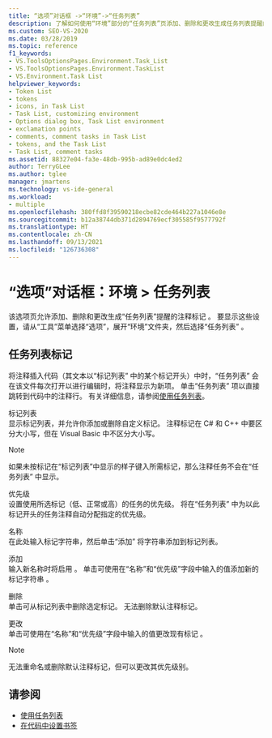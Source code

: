 ```yaml
---
title: “选项”对话框 ->“环境”->“任务列表”
description: 了解如何使用“环境”部分的“任务列表”页添加、删除和更改生成任务列表提醒的注释标记。
ms.custom: SEO-VS-2020
ms.date: 03/28/2019
ms.topic: reference
f1_keywords:
- VS.ToolsOptionsPages.Environment.Task_List
- VS.ToolsOptionsPages.Environment.TaskList
- VS.Environment.Task List
helpviewer_keywords:
- Token List
- tokens
- icons, in Task List
- Task List, customizing environment
- Options dialog box, Task List environment
- exclamation points
- comments, comment tasks in Task List
- tokens, and the Task List
- Task List, comment tasks
ms.assetid: 88327e04-fa3e-48db-995b-ad89e0dc4ed2
author: TerryGLee
ms.author: tglee
manager: jmartens
ms.technology: vs-ide-general
ms.workload:
- multiple
ms.openlocfilehash: 380ffd8f39590218ecbe82cde464b227a1046e8e
ms.sourcegitcommit: b12a38744db371d2894769ecf305585f9577792f
ms.translationtype: HT
ms.contentlocale: zh-CN
ms.lasthandoff: 09/13/2021
ms.locfileid: "126736308"
---
```

# <a name="options-dialog-box-environment--task-list"></a>“选项”对话框：环境 \> 任务列表

该选项页允许添加、删除和更改生成“任务列表”提醒的注释标记  。 要显示这些设置，请从“工具”菜单选择“选项”，展开“环境”文件夹，然后选择“任务列表”     。

## <a name="task-list-tokens"></a>任务列表标记

将注释插入代码（其文本以“标记列表”  中的某个标记开头）中时，“任务列表”  会在该文件每次打开以进行编辑时，将注释显示为新项。 单击“任务列表”  项以直接跳转到代码中的注释行。 有关详细信息，请参阅[使用任务列表](../../ide/using-the-task-list.md)。

标记列表\
显示标记列表，并允许你添加或删除自定义标记。 注释标记在 C# 和 C++ 中要区分大小写，但在 Visual Basic 中不区分大小写。

> [!NOTE]
> 如果未按标记在“标记列表”中显示的样子键入所需标记，那么注释任务不会在“任务列表”  中显示。

优先级\
设置使用所选标记（低、正常或高）的任务的优先级。 将在“任务列表”  中为以此标记开头的任务注释自动分配指定的优先级。

名称\
在此处输入标记字符串，然后单击“添加”  将字符串添加到标记列表。

添加\
输入新名称时将启用  。 单击可使用在“名称”和“优先级”字段中输入的值添加新的标记字符串   。

删除\
单击可从标记列表中删除选定标记。 无法删除默认注释标记。

更改\
单击可使用在“名称”和“优先级”字段中输入的值更改现有标记   。

> [!NOTE]
> 无法重命名或删除默认注释标记，但可以更改其优先级别。

## <a name="see-also"></a>请参阅

- [使用任务列表](../../ide/using-the-task-list.md)
- [在代码中设置书签](../../ide/setting-bookmarks-in-code.md)
